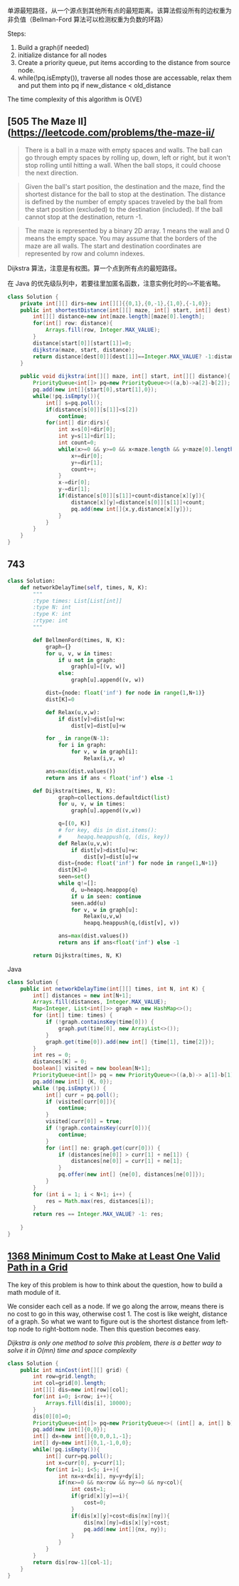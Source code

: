 单源最短路径，从一个源点到其他所有点的最短距离。该算法假设所有的边权重为非负值（Bellman-Ford 算法可以检测权重为负数的环路）

Steps:
1. Build a graph(if needed)
2. initialize distance for all nodes
3. Create a priority queue, put items according to the distance from source node.
4. while(!pq.isEmpty()), traverse all nodes those are accessable, relax them and put them into pq if new_distance < old_distance

The time complexity of this algorithm is O(VE)

## [505 The Maze II](https://leetcode.com/problems/the-maze-ii/

> There is a ball in a maze with empty spaces and walls. The ball can go through empty spaces by rolling up, down, left or right, but it won't stop rolling until hitting a wall. When the ball stops, it could choose the next direction.

> Given the ball's start position, the destination and the maze, find the shortest distance for the ball to stop at the destination. The distance is defined by the number of empty spaces traveled by the ball from the start position (excluded) to the destination (included). If the ball cannot stop at the destination, return -1.

> The maze is represented by a binary 2D array. 1 means the wall and 0 means the empty space. You may assume that the borders of the maze are all walls. The start and destination coordinates are represented by row and column indexes.

Dijkstra 算法，注意是有权图。算一个点到所有点的最短路径。

在 Java 的优先级队列中，若要往里加匿名函数，注意实例化时的`<>`不能省略。

```Java
class Solution {
    private int[][] dirs=new int[][]{{0,1},{0,-1},{1,0},{-1,0}};
    public int shortestDistance(int[][] maze, int[] start, int[] dest) {
        int[][] distance=new int[maze.length][maze[0].length];
        for(int[] row: distance){
            Arrays.fill(row, Integer.MAX_VALUE);
        }
        distance[start[0]][start[1]]=0;
        dijkstra(maze, start, distance);
        return distance[dest[0]][dest[1]]==Integer.MAX_VALUE? -1:distance[dest[0]][dest[1]];
    }
    
    public void dijkstra(int[][] maze, int[] start, int[][] distance){
        PriorityQueue<int[]> pq=new PriorityQueue<>((a,b)->a[2]-b[2]);
        pq.add(new int[]{start[0],start[1],0});
        while(!pq.isEmpty()){
            int[] s=pq.poll();
            if(distance[s[0]][s[1]]<s[2])
                continue;
            for(int[] dir:dirs){
                int x=s[0]+dir[0];
                int y=s[1]+dir[1];
                int count=0;
                while(x>=0 && y>=0 && x<maze.length && y<maze[0].length && maze[x][y]==0){
                    x+=dir[0];
                    y+=dir[1];
                    count++;
                }
                x-=dir[0];
                y-=dir[1];
                if(distance[s[0]][s[1]]+count<distance[x][y]){
                    distance[x][y]=distance[s[0]][s[1]]+count;
                    pq.add(new int[]{x,y,distance[x][y]});
                }
            }
        }
    }
}
```

## 743

```python
class Solution:
    def networkDelayTime(self, times, N, K):
        """
        :type times: List[List[int]]
        :type N: int
        :type K: int
        :rtype: int
        """

        def BellmenFord(times, N, K):
            graph={}
            for u, v, w in times:
                if u not in graph:
                    graph[u]=[(v, w)]
                else:
                    graph[u].append((v, w))

            dist={node: float('inf') for node in range(1,N+1)}
            dist[K]=0

            def Relax(u,v,w):
                if dist[v]>dist[u]+w:
                    dist[v]=dist[u]+w

            for _ in range(N-1):
                for i in graph:
                    for v, w in graph[i]:
                        Relax(i,v, w)

            ans=max(dist.values())
            return ans if ans < float('inf') else -1

        def Dijkstra(times, N, K):
                graph=collections.defaultdict(list)
                for u, v, w in times:
                    graph[u].append((v,w))

                q=[(0, K)]
                # for key, dis in dist.items():
                #     heapq.heappush(q, (dis, key))
                def Relax(u,v,w):
                    if dist[v]>dist[u]+w:
                        dist[v]=dist[u]+w
                dist={node: float('inf') for node in range(1,N+1)}
                dist[K]=0
                seen=set()
                while q!=[]:
                    d, u=heapq.heappop(q)
                    if u in seen: continue
                    seen.add(u)
                    for v, w in graph[u]:
                        Relax(u,v,w)
                        heapq.heappush(q,(dist[v], v))

                ans=max(dist.values())
                return ans if ans<float('inf') else -1

        return Dijkstra(times, N, K)
```

Java

```Java
class Solution {
    public int networkDelayTime(int[][] times, int N, int K) {
        int[] distances = new int[N+1];
        Arrays.fill(distances, Integer.MAX_VALUE);
        Map<Integer, List<int[]>> graph = new HashMap<>();
        for (int[] time: times) {
            if (!graph.containsKey(time[0])) {
                graph.put(time[0], new ArrayList<>());
            }
            graph.get(time[0]).add(new int[] {time[1], time[2]});
        }
        int res = 0;
        distances[K] = 0;
        boolean[] visited = new boolean[N+1];
        PriorityQueue<int[]> pq = new PriorityQueue<>((a,b)-> a[1]-b[1]);
        pq.add(new int[] {K, 0});
        while (!pq.isEmpty()) {
            int[] curr = pq.poll();
            if (visited[curr[0]]){
                continue;
            }
            visited[curr[0]] = true;
            if (!graph.containsKey(curr[0])){
                continue;
            }
            for (int[] ne: graph.get(curr[0])) {
                if (distances[ne[0]] > curr[1] + ne[1]) {
                    distances[ne[0]] = curr[1] + ne[1];
                }
                pq.offer(new int[] {ne[0], distances[ne[0]]});
            }
        }
        for (int i = 1; i < N+1; i++) {
            res = Math.max(res, distances[i]);
        }
        return res == Integer.MAX_VALUE? -1: res;
        
    }
}
```

## [1368 Minimum Cost to Make at Least One Valid Path in a Grid](https://leetcode.com/problems/minimum-cost-to-make-at-least-one-valid-path-in-a-grid/)

The key of this problem is how to think about the question, how to build a math module of it.

We consider each cell as a node. If we go along the arrow, means there is no cost to go in this way, otherwise cost 1. The cost is like weight, distance of a graph. So what we want to figure out is the shortest distance from left-top node to right-bottom node. Then this question becomes easy.

*Dijkstra is only one method to solve this problem, there is a better way to solve it in O(mn) time and space complexity*

```Java
class Solution {
    public int minCost(int[][] grid) {
        int row=grid.length;
        int col=grid[0].length;
        int[][] dis=new int[row][col];
        for(int i=0; i<row; i++){
            Arrays.fill(dis[i], 10000);
        }
        dis[0][0]=0;
        PriorityQueue<int[]> pq=new PriorityQueue<>( (int[] a, int[] b)-> dis[a[0]][a[1]]-dis[b[0]][b[1]]);
        pq.add(new int[]{0,0});
        int[] dx=new int[]{0,0,0,1,-1};
        int[] dy=new int[]{0,1,-1,0,0};
        while(!pq.isEmpty()){
            int[] curr=pq.poll();
            int x=curr[0], y=curr[1];
            for(int i=1; i<5; i++){
                int nx=x+dx[i], ny=y+dy[i];
                if(nx>=0 && nx<row && ny>=0 && ny<col){
                    int cost=1;
                    if(grid[x][y]==i){
                        cost=0;
                    }
                    if(dis[x][y]+cost<dis[nx][ny]){
                        dis[nx][ny]=dis[x][y]+cost;
                        pq.add(new int[]{nx, ny});
                    }
                }
            }
        }
        return dis[row-1][col-1];
    }
}
```